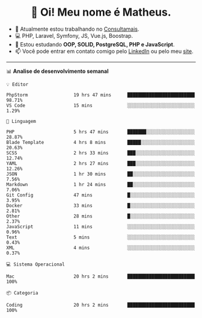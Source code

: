 <h1 align="center">👋 Oi! Meu nome é Matheus.</h1>

- 🔭  Atualmente estou trabalhando no [Consultamais](https://consultamais.com.br/).
- 💻  PHP, Laravel, Symfony, JS, Vue.js, Boostrap.
- 🌱  Estou estudando **OOP, SOLID, PostgreSQL, PHP e JavaScript**.
- 📫  Você pode entrar em contato comigo pelo [LinkedIn](https://www.linkedin.com/in/matheuscamargoxavier/) ou pelo meu [site](https://matheuscamargo.co).

-------

📊  **Analise de desenvolvimento semanal**
```text
💡 Editor

PhpStorm                 19 hrs 47 mins      █████████████████████████     98.71%
VS Code                  15 mins             ░░░░░░░░░░░░░░░░░░░░░░░░░      1.29%
```
```text
💬 Linguagem

PHP                      5 hrs 47 mins       ███████░░░░░░░░░░░░░░░░░░     28.87%
Blade Template           4 hrs 8 mins        █████░░░░░░░░░░░░░░░░░░░░     20.63%
SCSS                     2 hrs 33 mins       ███░░░░░░░░░░░░░░░░░░░░░░     12.74%
YAML                     2 hrs 27 mins       ███░░░░░░░░░░░░░░░░░░░░░░     12.26%
JSON                     1 hr 30 mins        ██░░░░░░░░░░░░░░░░░░░░░░░      7.56%
Markdown                 1 hr 24 mins        ██░░░░░░░░░░░░░░░░░░░░░░░      7.06%
Git Config               47 mins             █░░░░░░░░░░░░░░░░░░░░░░░░      3.95%
Docker                   33 mins             █░░░░░░░░░░░░░░░░░░░░░░░░      2.81%
Other                    28 mins             █░░░░░░░░░░░░░░░░░░░░░░░░      2.37%
JavaScript               11 mins             ░░░░░░░░░░░░░░░░░░░░░░░░░      0.96%
Text                     5 mins              ░░░░░░░░░░░░░░░░░░░░░░░░░      0.43%
XML                      4 mins              ░░░░░░░░░░░░░░░░░░░░░░░░░      0.37%
```
```text
💻 Sistema Operacional

Mac                      20 hrs 2 mins       █████████████████████████       100%
```
```text
📦 Categoria

Coding                   20 hrs 2 mins       █████████████████████████       100%
```
